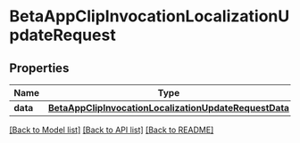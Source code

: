 # BetaAppClipInvocationLocalizationUpdateRequest

## Properties
Name | Type | Description | Notes
------------ | ------------- | ------------- | -------------
**data** | [**BetaAppClipInvocationLocalizationUpdateRequestData**](BetaAppClipInvocationLocalizationUpdateRequestData.md) |  | 

[[Back to Model list]](../README.md#documentation-for-models) [[Back to API list]](../README.md#documentation-for-api-endpoints) [[Back to README]](../README.md)


